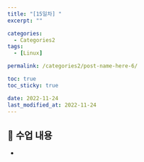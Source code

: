 ```yaml
---
title: "[15일차] "
excerpt: ""

categories:
  - Categories2
tags:
  - [Linux]

permalink: /categories2/post-name-here-6/

toc: true
toc_sticky: true

date: 2022-11-24
last_modified_at: 2022-11-24
---
```


## 🦥 수업 내용

* 
